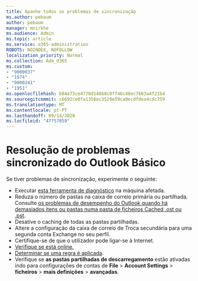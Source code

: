 ```yaml
---
title: Apanhe todos os problemas de sincronização
ms.author: pebaum
author: pebaum
manager: mnirkhe
ms.audience: Admin
ms.topic: article
ms.service: o365-administration
ROBOTS: NOINDEX, NOFOLLOW
localization_priority: Normal
ms.collection: Adm_O365
ms.custom:
- "9000037"
- "1674"
- "9000241"
- "1951"
ms.openlocfilehash: b84e73ce4776d148b8c0ff46c48ec7663a4f21b4
ms.sourcegitcommit: c6692ce0fa1358ec3529e59ca0ecdfdea4cdc759
ms.translationtype: MT
ms.contentlocale: pt-PT
ms.lasthandoff: 09/14/2020
ms.locfileid: "47757059"
---
```

# <a name="basic-outlook-sync-troubleshooting"></a>Resolução de problemas sincronizado do Outlook Básico

Se tiver problemas de sincronização, experimente o seguinte:

- Executar [esta ferramenta de diagnóstico](https://aka.ms/sara-outlooksendreceive) na máquina afetada.
- Reduza o número de pastas na caixa de correio primária ou partilhada. Consulte [os problemas de desempenho do Outlook quando há demasiados itens ou pastas numa pasta de ficheiros Cached .ost ou .pst](https://support.microsoft.com/help/2768656/outlook-performance-issues-when-there-are-too-many-items-or-folders-in).
- Desative o caching de todas as pastas partilhadas.
- Altere a configuração da caixa de correio de Troca secundária para uma segunda conta Exchange no seu perfil.
- Certifique-se de que o utilizador pode ligar-se à Internet. 
- [Verifique se está online.](https://support.office.com/article/2460e4a8-16c7-47fc-b204-b1549275aac9)
- [Determinar se uma regra é aplicada](https://support.office.com/article/C24F5DEA-9465-4DF4-AD17-A50704D66C59).
- Verifique se **as pastas partilhadas de descarregamento** estão ativadas indo para configurações de contas de **File**  >  **Account Settings**  >  **ficheiros**  >  **mais definições**  >  **avançadas**.
